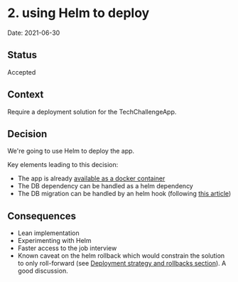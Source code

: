 # 2. using Helm to deploy

Date: 2021-06-30

## Status

Accepted

## Context

Require a deployment solution for the TechChallengeApp.

## Decision

We're going to use Helm to deploy the app.

Key elements leading to this decision:
- The app is already [available as a docker container](https://hub.docker.com/r/servian/techchallengeapp)
- The DB dependency can be handled as a helm dependency
- The DB migration can be handled by an helm hook (following [this article](https://itnext.io/database-migrations-on-kubernetes-using-helm-hooks-fb80c0d97805))


## Consequences

- Lean implementation
- Experimenting with Helm
- Faster access to the job interview
- Known caveat on the helm rollback which would constrain the solution to only roll-forward (see [Deployment strategy and rollbacks section](https://itnext.io/database-migrations-on-kubernetes-using-helm-hooks-fb80c0d97805#9128)).
  A good discussion.
